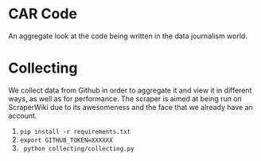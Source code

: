 # CAR Code

An aggregate look at the code being written in the data journalism world.

# Collecting

We collect data from Github in order to aggregate it and view it in different ways, as well as for performance.  The scraper is aimed at being run on ScraperWiki due to its awesomeness and the face that we already have an account.

1. `pip install -r requirements.txt`
1. `export GITHUB_TOKEN=XXXXXX`
1. ` python collecting/collecting.py`
